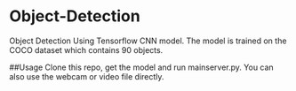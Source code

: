 # Object-Detection
Object Detection Using Tensorflow CNN model. The model is trained on the COCO dataset which contains 90 objects.

##Usage
Clone this repo, get the model and run mainserver.py. You can also use the webcam or video file directly.
